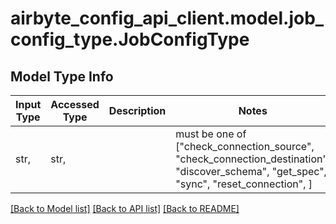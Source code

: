 # airbyte_config_api_client.model.job_config_type.JobConfigType

## Model Type Info
Input Type | Accessed Type | Description | Notes
------------ | ------------- | ------------- | -------------
str,  | str,  |  | must be one of ["check_connection_source", "check_connection_destination", "discover_schema", "get_spec", "sync", "reset_connection", ] 

[[Back to Model list]](../../README.md#documentation-for-models) [[Back to API list]](../../README.md#documentation-for-api-endpoints) [[Back to README]](../../README.md)

